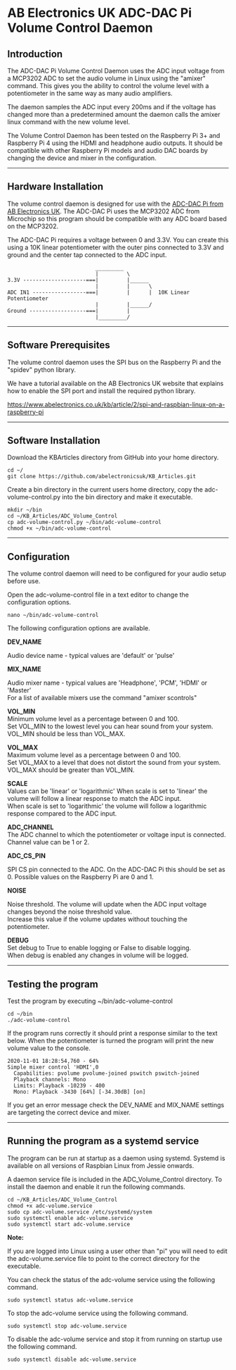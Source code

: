 # AB Electronics UK ADC-DAC Pi Volume Control Daemon

## Introduction

The ADC-DAC Pi Volume Control Daemon uses the ADC input voltage from a MCP3202 ADC to set the audio volume in Linux using the "amixer" command.  This gives you the ability to control the volume level with a potentiometer in the same way as many audio amplifiers.

The daemon samples the ADC input every 200ms and if the voltage has changed more than a predetermined amount the daemon calls the amixer linux command with the new volume level.

The Volume Control Daemon has been tested on the Raspberry Pi 3+ and Raspberry Pi 4 using the HDMI and headphone audio outputs.  It should be compatible with other Raspberry Pi models and audio DAC boards by changing the device and mixer in the configuration.

---
## Hardware Installation

The volume control daemon is designed for use with the [ADC-DAC Pi from AB Electronics UK](https://www.abelectronics.co.uk/p/74/adc-dac-pi-zero-raspberry-pi-adc-and-dac-expansion-board).  The ADC-DAC Pi uses the MCP3202 ADC from Microchip so this program should be compatible with any ADC board based on the MCP3202.

The ADC-DAC Pi requires a voltage between 0 and 3.3V.  You can create this using a 10K linear potentiometer with the outer pins connected to 3.3V and ground and the center tap connected to the ADC input.
```
                            _________
                            |         \
3.3V --------------------===|         |______
                            |         |      \
ADC IN1 -----------------===|         |      |  10K Linear Potentiometer
                            |         |______/
Ground ------------------===|         |
                            |_________/ 
```  
---
## Software Prerequisites

The volume control daemon uses the SPI bus on the Raspberry Pi and the "spidev" python library.

We have a tutorial available on the AB Electronics UK website that explains how to enable the SPI port and install the required python library.  

https://www.abelectronics.co.uk/kb/article/2/spi-and-raspbian-linux-on-a-raspberry-pi  

---
## Software Installation

Download the KBArticles directory from GitHub into your home directory.  
```
cd ~/
git clone https://github.com/abelectronicsuk/KB_Articles.git  
```

Create a bin directory in the current users home directory, copy the adc-volume-control.py into the bin directory and make it executable.  
```
mkdir ~/bin
cd ~/KB_Articles/ADC_Volume_Control
cp adc-volume-control.py ~/bin/adc-volume-control
chmod +x ~/bin/adc-volume-control
```
---
## Configuration


The volume control daemon will need to be configured for your audio setup before use.  

Open the adc-volume-control file in a text editor to change the configuration options.

```
nano ~/bin/adc-volume-control
```

The following configuration options are available.

**DEV_NAME**

Audio device name - typical values are 'default' or 'pulse'  

**MIX_NAME**  

Audio mixer name - typical values are 'Headphone', 'PCM', 'HDMI' or 'Master'  
For a list of available mixers use the command "amixer scontrols"

**VOL_MIN**  
Minimum volume level as a percentage between 0 and 100.  
Set VOL_MIN to the lowest level you can hear sound from your system.  
VOL_MIN should be less than VOL_MAX.  

**VOL_MAX**  
Maximum volume level as a percentage between 0 and 100.  
Set VOL_MAX to a level that does not distort the sound from your system.  
VOL_MAX should be greater than VOL_MIN. 

**SCALE**  
Values can be 'linear' or 'logarithmic'
When scale is set to 'linear' the volume will follow a linear response to match the ADC input.  
When scale is set to 'logarithmic' the volume will follow a logarithmic response compared to the ADC input.  

**ADC_CHANNEL**  
The ADC channel to which the potentiometer or voltage input is connected.  
Channel value can be 1 or 2.  

**ADC_CS_PIN**

SPI CS pin connected to the ADC.  On the ADC-DAC Pi this should be set as 0.
Possible values on the Raspberry Pi are 0 and 1.

**NOISE**

Noise threshold.  The volume will update when the ADC input voltage changes beyond the noise threshold value.  
Increase this value if the volume updates without touching the potentiometer.  

**DEBUG**  
Set debug to True to enable logging or False to disable logging.  
When debug is enabled any changes in volume will be logged.  

---
## Testing the program

Test the program by executing ~/bin/adc-volume-control

```
cd ~/bin
./adc-volume-control
```

If the program runs correctly it should print a response similar to the text below.  When the potentiometer is turned the program will print the new volume value to the console.

```
2020-11-01 18:28:54,760 - 64%
Simple mixer control 'HDMI',0
  Capabilities: pvolume pvolume-joined pswitch pswitch-joined
  Playback channels: Mono
  Limits: Playback -10239 - 400
  Mono: Playback -3430 [64%] [-34.30dB] [on]
```

If you get an error message check the DEV_NAME and MIX_NAME settings are targeting the correct device and mixer.  

---
## Running the program as a systemd service

The program can be run at startup as a daemon using systemd.  Systemd is available on all versions of Raspbian Linux from Jessie onwards.

A daemon service file is included in the ADC_Volume_Control directory.  To install the daemon and enable it run the following commands.

```
cd ~/KB_Articles/ADC_Volume_Control
chmod +x adc-volume.service
sudo cp adc-volume.service /etc/systemd/system
sudo systemctl enable adc-volume.service
sudo systemctl start adc-volume.service
```

**Note:**

If you are logged into Linux using a user other than "pi" you will need to edit the adc-volume.service file to point to the correct directory for the executable.  

You can check the status of the adc-volume service using the following command.

```
sudo systemctl status adc-volume.service
```

To stop the adc-volume service using the following command.

```
sudo systemctl stop adc-volume.service
```

To disable the adc-volume service and stop it from running on startup use the following command.

```
sudo systemctl disable adc-volume.service
```